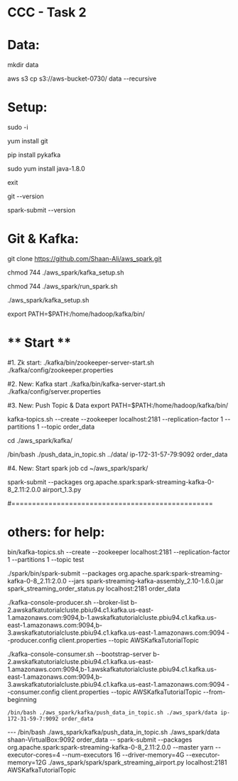 # CCC - Task 2

# Data:
mkdir data 

aws s3 cp s3://aws-bucket-0730/ data  --recursive

# Setup: 
sudo -i

yum install git

pip install pykafka

sudo yum install java-1.8.0

exit

git --version

spark-submit --version

# Git & Kafka:

git clone https://github.com/Shaan-Ali/aws_spark.git

chmod 744 ./aws_spark/kafka_setup.sh

chmod 744 ./aws_spark/run_spark.sh

./aws_spark/kafka_setup.sh

export PATH=$PATH:/home/hadoop/kafka/bin/


# ** Start **
#1. Zk start: 
./kafka/bin/zookeeper-server-start.sh ./kafka/config/zookeeper.properties

#2. New: Kafka start
./kafka/bin/kafka-server-start.sh ./kafka/config/server.properties

#3. New: Push Topic & Data
export PATH=$PATH:/home/hadoop/kafka/bin/

kafka-topics.sh --create --zookeeper localhost:2181 --replication-factor 1 --partitions 1 --topic order_data

cd ./aws_spark/kafka/

/bin/bash ./push_data_in_topic.sh ../data/ ip-172-31-57-79:9092 order_data


#4. New: Start spark job 
cd ~/aws_spark/spark/

spark-submit --packages org.apache.spark:spark-streaming-kafka-0-8_2.11:2.0.0  airport_1.3.py

#=================================================
# others: for help:
bin/kafka-topics.sh --create --zookeeper localhost:2181 --replication-factor 1 --partitions 1 --topic test

./spark/bin/spark-submit --packages org.apache.spark:spark-streaming-kafka-0-8_2.11:2.0.0  --jars spark-streaming-kafka-assembly_2.10-1.6.0.jar spark_streaming_order_status.py localhost:2181 order_data

./kafka-console-producer.sh --broker-list b-2.awskafkatutorialcluste.pbiu94.c1.kafka.us-east-1.amazonaws.com:9094,b-1.awskafkatutorialcluste.pbiu94.c1.kafka.us-east-1.amazonaws.com:9094,b-3.awskafkatutorialcluste.pbiu94.c1.kafka.us-east-1.amazonaws.com:9094 --producer.config client.properties --topic AWSKafkaTutorialTopic

./kafka-console-consumer.sh --bootstrap-server b-2.awskafkatutorialcluste.pbiu94.c1.kafka.us-east-1.amazonaws.com:9094,b-1.awskafkatutorialcluste.pbiu94.c1.kafka.us-east-1.amazonaws.com:9094,b-3.awskafkatutorialcluste.pbiu94.c1.kafka.us-east-1.amazonaws.com:9094 --consumer.config client.properties --topic AWSKafkaTutorialTopic --from-beginning

    /bin/bash ./aws_spark/kafka/push_data_in_topic.sh ./aws_spark/data ip-172-31-59-7:9092 order_data
--- /bin/bash ./aws_spark/kafka/push_data_in_topic.sh ./aws_spark/data shaan-VirtualBox:9092 order_data
-- spark-submit --packages org.apache.spark:spark-streaming-kafka-0-8_2.11:2.0.0 --master yarn --executor-cores=4 --num-executors 16 --driver-memory=4G --executor-memory=12G 
           ./aws_spark/spark/spark_streaming_airport.py localhost:2181 AWSKafkaTutorialTopic



